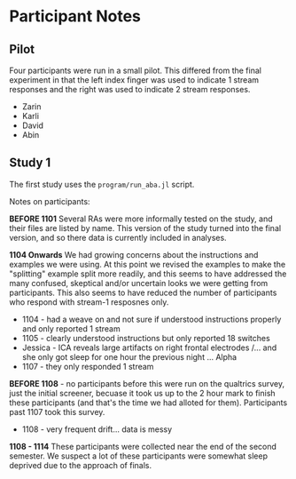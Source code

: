 # Participant Notes

## Pilot
Four participants were run in a small pilot. This differed from the final
experiment in that the left index finger was used to indicate 1 stream responses
and the right was used to indicate 2 stream responses.

* Zarin
* Karli
* David
* Abin

## Study 1
The first study uses the `program/run_aba.jl` script.

Notes on participants:

**BEFORE 1101** Several RAs were more informally tested on the study, and
their files are listed by name. This version of the study turned into the final
version, and so there data is currently included in analyses.

**1104 Onwards** We had growing concerns about the instructions and examples
we were using. At this point we revised the examples to make the "splitting"
example split more readily, and this seems to have addressed the many confused,
skeptical and/or uncertain looks we were getting from participants. This
also seems to have reduced the number of participants who respond with
stream-1 resposnes only.

* 1104 - had a weave on and not sure if understood instructions properly and
  only reported 1 stream
* 1105 - clearly understood instructions but only reported 18 switches
* Jessica - ICA reveals large artifacts on right frontal electrodes /...
  and she only got sleep for one hour the previous night ... Alpha
* 1107 - they only responded 1 stream

**BEFORE 1108** - no participants before this were run on the qualtrics survey,
just the initial screener, becuase it took us up to the 2 hour mark to finish
these participants (and that's the time we had alloted for them). Participants
 past 1107 took this survey.

* 1108 - very frequent drift... data is messy  

**1108 - 1114** These participants were collected near the end of the second
semester. We suspect a lot of these participants were somewhat sleep deprived
due to the approach of finals.
